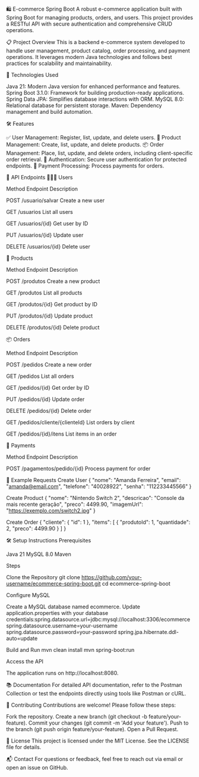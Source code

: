 🛍️ E-commerce Spring Boot
A robust e-commerce application built with Spring Boot for managing products, orders, and users. This project provides a RESTful API with secure authentication and comprehensive CRUD operations.

📋 Project Overview
This is a backend e-commerce system developed to handle user management, product catalog, order processing, and payment operations. It leverages modern Java technologies and follows best practices for scalability and maintainability.

🚀 Technologies Used


Java 21: Modern Java version for enhanced performance and features.
Spring Boot 3.1.0: Framework for building production-ready applications.
Spring Data JPA: Simplifies database interactions with ORM.
MySQL 8.0: Relational database for persistent storage.
Maven: Dependency management and build automation.


🛠️ Features

✅ User Management: Register, list, update, and delete users.
🛒 Product Management: Create, list, update, and delete products.
📦 Order Management: Place, list, update, and delete orders, including client-specific order retrieval.
🔐 Authentication: Secure user authentication for protected endpoints.
💸 Payment Processing: Process payments for orders.


📝 API Endpoints
👨‍👦‍👦 Users



Method
Endpoint
Description



POST
/usuario/salvar
Create a new user


GET
/usuarios
List all users


GET
/usuarios/{id}
Get user by ID


PUT
/usuarios/{id}
Update user


DELETE
/usuarios/{id}
Delete user


🛒 Products



Method
Endpoint
Description



POST
/produtos
Create a new product


GET
/produtos
List all products


GET
/produtos/{id}
Get product by ID


PUT
/produtos/{id}
Update product


DELETE
/produtos/{id}
Delete product


📦 Orders



Method
Endpoint
Description



POST
/pedidos
Create a new order


GET
/pedidos
List all orders


GET
/pedidos/{id}
Get order by ID


PUT
/pedidos/{id}
Update order


DELETE
/pedidos/{id}
Delete order


GET
/pedidos/cliente/{clienteId}
List orders by client


GET
/pedidos/{id}/itens
List items in an order


💸 Payments



Method
Endpoint
Description



POST
/pagamentos/pedido/{id}
Process payment for order



🎨 Example Requests
Create User
{
    "nome": "Amanda Ferreira",
    "email": "amanda@email.com",
    "telefone": "40028922",
    "senha": "112233445566"
}

Create Product
{
    "nome": "Nintendo Switch 2",
    "descricao": "Console da mais recente geração",
    "preco": 4499.90,
    "imagemUrl": "https://exemplo.com/switch2.jpg"
}

Create Order
{
    "cliente": {
        "id": 1
    },
    "items": [
        {
            "produtoId": 1,
            "quantidade": 2,
            "preco": 4499.90
        }
    ]
}


🛠️ Setup Instructions
Prerequisites

Java 21
MySQL 8.0
Maven

Steps

Clone the Repository
git clone https://github.com/your-username/ecommerce-spring-boot.git
cd ecommerce-spring-boot


Configure MySQL

Create a MySQL database named ecommerce.
Update application.properties with your database credentials:spring.datasource.url=jdbc:mysql://localhost:3306/ecommerce
spring.datasource.username=your-username
spring.datasource.password=your-password
spring.jpa.hibernate.ddl-auto=update




Build and Run
mvn clean install
mvn spring-boot:run


Access the API

The application runs on http://localhost:8080.




📚 Documentation
For detailed API documentation, refer to the Postman Collection or test the endpoints directly using tools like Postman or cURL.

🤝 Contributing
Contributions are welcome! Please follow these steps:

Fork the repository.
Create a new branch (git checkout -b feature/your-feature).
Commit your changes (git commit -m 'Add your feature').
Push to the branch (git push origin feature/your-feature).
Open a Pull Request.


📄 License
This project is licensed under the MIT License. See the LICENSE file for details.

📬 Contact
For questions or feedback, feel free to reach out via email or open an issue on GitHub.
